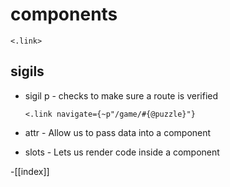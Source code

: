 # components

`<.link>`

## sigils
- sigil p - checks to make sure a route is verified
  
   ```
   <.link navigate={~p"/game/#{@puzzle}"}
   ```

- attr - Allow us to pass data into a component
  
- slots - Lets us render code inside a component

-[[index]]